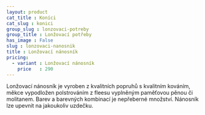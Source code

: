 ```yaml
---
layout: product
cat_title : Koníci
cat_slug : konici
group_slug : lonzovaci-potreby
group_title : Lonžovací potřeby
has_image : False
slug : lonzovaci-nanosnik
title : Lonžovací nánosník
pricing:
  - variant : Lonžovací nánosník
    price   : 290
---
```


Lonžovací nánosník je vyroben z kvalitních popruhů s kvalitním kováním, měkce vypodložen polstrováním z fleesu vyplněným paměťovou pěnou či molitanem. Barev a barevných kombinací je nepřeberné množství. Nánosník lze upevnit na jakoukoliv uzdečku.

